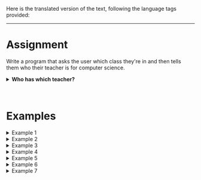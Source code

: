 Here is the translated version of the text, following the language tags provided:

---

# <b>Assignment</b>  
Write a program that asks the user which class they're in and then tells them who their teacher is for computer science.

<details markdown="1">
<summary><b>Who has which teacher?</b></summary>
* 4NW4 has class with Ms. Derck.  
* 4NW3 has class with Mrs. Michiels.  
* 4NW2, 4NW1, 4EW2, and 4EW1 have class with Mr. Atsma.  
* All other classes don't take computer science.  
</details>

<br>
<br>

# Examples

<details markdown="1"><summary>Example 1</summary>
### Input
```console?lang=python
4GL
```

### Output
```console?lang=python
You don't take computer science.
```
</details>

<details markdown="1"><summary>Example 2</summary>
### Input
```console?lang=python
4NW4
```

### Output
```console?lang=python
Your teacher for computer science is Ms. Derck.
```
</details>

<details markdown="1"><summary>Example 3</summary>
### Input
```console?lang=python
4NW3
```

### Output
```console?lang=python
Your teacher for computer science is Mrs. Michiels.
```
</details>

<details markdown="1"><summary>Example 4</summary>
### Input
```console?lang=python
4NW2
```

### Output
```console?lang=python
Your teacher for computer science is Mr. Atsma.
```
</details>

<details markdown="1"><summary>Example 5</summary>
### Input
```console?lang=python
4NW1
```

### Output
```console?lang=python
Your teacher for computer science is Mr. Atsma.
```
</details>

<details markdown="1"><summary>Example 6</summary>
### Input
```console?lang=python
4EW2
```

### Output
```console?lang=python
Your teacher for computer science is Mr. Atsma.
```
</details>

<details markdown="1"><summary>Example 7</summary>
### Input
```console?lang=python
4EW1
```

### Output
```console?lang=python
Your teacher for computer science is Mr. Atsma.
```
</details>